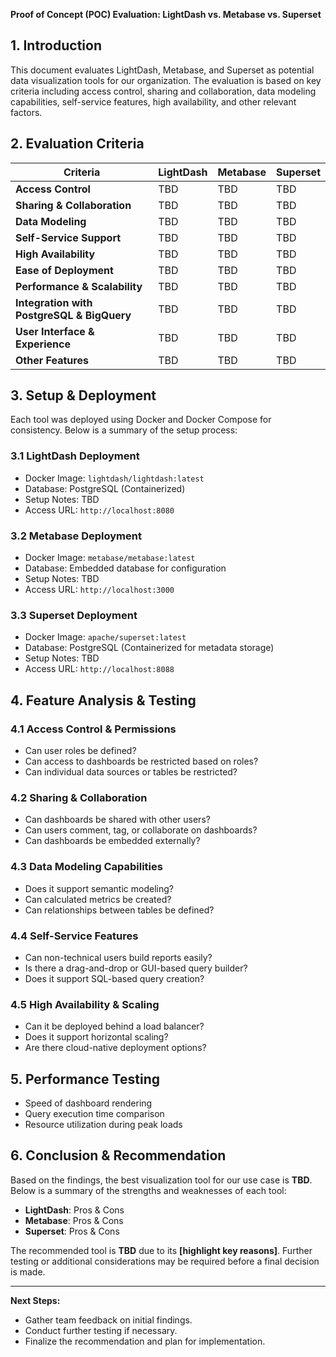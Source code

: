 **Proof of Concept (POC) Evaluation: LightDash vs. Metabase vs. Superset**

## 1. **Introduction**
This document evaluates LightDash, Metabase, and Superset as potential data visualization tools for our organization. The evaluation is based on key criteria including access control, sharing and collaboration, data modeling capabilities, self-service features, high availability, and other relevant factors.

## 2. **Evaluation Criteria**

| Criteria               | LightDash | Metabase | Superset |
|-----------------------|-----------|----------|----------|
| **Access Control**    | TBD       | TBD      | TBD      |
| **Sharing & Collaboration** | TBD | TBD      | TBD      |
| **Data Modeling**     | TBD       | TBD      | TBD      |
| **Self-Service Support** | TBD   | TBD      | TBD      |
| **High Availability** | TBD       | TBD      | TBD      |
| **Ease of Deployment** | TBD      | TBD      | TBD      |
| **Performance & Scalability** | TBD | TBD   | TBD      |
| **Integration with PostgreSQL & BigQuery** | TBD | TBD | TBD |
| **User Interface & Experience** | TBD | TBD  | TBD      |
| **Other Features**    | TBD       | TBD      | TBD      |

## 3. **Setup & Deployment**
Each tool was deployed using Docker and Docker Compose for consistency. Below is a summary of the setup process:

### 3.1 **LightDash Deployment**
- Docker Image: `lightdash/lightdash:latest`
- Database: PostgreSQL (Containerized)
- Setup Notes: TBD
- Access URL: `http://localhost:8080`

### 3.2 **Metabase Deployment**
- Docker Image: `metabase/metabase:latest`
- Database: Embedded database for configuration
- Setup Notes: TBD
- Access URL: `http://localhost:3000`

### 3.3 **Superset Deployment**
- Docker Image: `apache/superset:latest`
- Database: PostgreSQL (Containerized for metadata storage)
- Setup Notes: TBD
- Access URL: `http://localhost:8088`

## 4. **Feature Analysis & Testing**
### 4.1 **Access Control & Permissions**
- Can user roles be defined?
- Can access to dashboards be restricted based on roles?
- Can individual data sources or tables be restricted?

### 4.2 **Sharing & Collaboration**
- Can dashboards be shared with other users?
- Can users comment, tag, or collaborate on dashboards?
- Can dashboards be embedded externally?

### 4.3 **Data Modeling Capabilities**
- Does it support semantic modeling?
- Can calculated metrics be created?
- Can relationships between tables be defined?

### 4.4 **Self-Service Features**
- Can non-technical users build reports easily?
- Is there a drag-and-drop or GUI-based query builder?
- Does it support SQL-based query creation?

### 4.5 **High Availability & Scaling**
- Can it be deployed behind a load balancer?
- Does it support horizontal scaling?
- Are there cloud-native deployment options?

## 5. **Performance Testing**
- Speed of dashboard rendering
- Query execution time comparison
- Resource utilization during peak loads

## 6. **Conclusion & Recommendation**
Based on the findings, the best visualization tool for our use case is **TBD**. Below is a summary of the strengths and weaknesses of each tool:

- **LightDash**: Pros & Cons
- **Metabase**: Pros & Cons
- **Superset**: Pros & Cons

The recommended tool is **TBD** due to its **[highlight key reasons]**. Further testing or additional considerations may be required before a final decision is made.

---
**Next Steps:**
- Gather team feedback on initial findings.
- Conduct further testing if necessary.
- Finalize the recommendation and plan for implementation.

